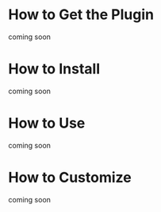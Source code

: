 # How to Get the Plugin #

coming soon


# How to Install #

coming soon


# How to Use #

coming soon


# How to Customize #

coming soon